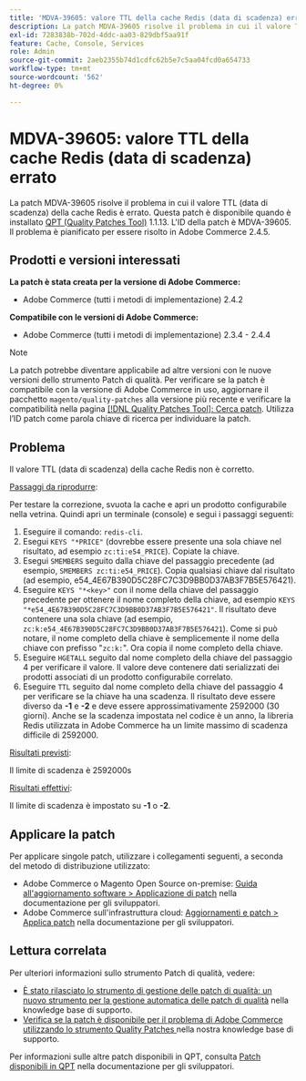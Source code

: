 ```yaml
---
title: 'MDVA-39605: valore TTL della cache Redis (data di scadenza) errato'
description: La patch MDVA-39605 risolve il problema in cui il valore TTL (data di scadenza) della cache Redis è errato. Questa patch è disponibile quando è installato [Quality Patches Tool (QPT)](/help/announcements/adobe-commerce-announcements/magento-quality-patches-released-new-tool-to-self-serve-quality-patches.md) 1.1.13. L'ID della patch è MDVA-39605. Il problema è pianificato per essere risolto in Adobe Commerce 2.4.5.
exl-id: 7283838b-702d-4ddc-aa03-829dbf5aa91f
feature: Cache, Console, Services
role: Admin
source-git-commit: 2aeb2355b74d1cdfc62b5e7c5aa04fcd0a654733
workflow-type: tm+mt
source-wordcount: '562'
ht-degree: 0%

---
```


# MDVA-39605: valore TTL della cache Redis (data di scadenza) errato

La patch MDVA-39605 risolve il problema in cui il valore TTL (data di scadenza) della cache Redis è errato. Questa patch è disponibile quando è installato [QPT (Quality Patches Tool)](/help/announcements/adobe-commerce-announcements/magento-quality-patches-released-new-tool-to-self-serve-quality-patches.md) 1.1.13. L&#39;ID della patch è MDVA-39605. Il problema è pianificato per essere risolto in Adobe Commerce 2.4.5.

## Prodotti e versioni interessati

**La patch è stata creata per la versione di Adobe Commerce:**

* Adobe Commerce (tutti i metodi di implementazione) 2.4.2

**Compatibile con le versioni di Adobe Commerce:**

* Adobe Commerce (tutti i metodi di implementazione) 2.3.4 - 2.4.4

>[!NOTE]
>
>La patch potrebbe diventare applicabile ad altre versioni con le nuove versioni dello strumento Patch di qualità. Per verificare se la patch è compatibile con la versione di Adobe Commerce in uso, aggiornare il pacchetto `magento/quality-patches` alla versione più recente e verificare la compatibilità nella pagina [[!DNL Quality Patches Tool]: Cerca patch](https://experienceleague.adobe.com/tools/commerce-quality-patches/index.html). Utilizza l’ID patch come parola chiave di ricerca per individuare la patch.

## Problema

Il valore TTL (data di scadenza) della cache Redis non è corretto.

<u>Passaggi da riprodurre</u>:

Per testare la correzione, svuota la cache e apri un prodotto configurabile nella vetrina. Quindi apri un terminale (console) e segui i passaggi seguenti:

1. Eseguire il comando: `redis-cli`.
1. Esegui `KEYS "*PRICE"` (dovrebbe essere presente una sola chiave nel risultato, ad esempio `zc:ti:e54_PRICE`). Copiate la chiave.
1. Esegui `SMEMBERS` seguito dalla chiave del passaggio precedente (ad esempio, `SMEMBERS zc:ti:e54_PRICE`). Copia qualsiasi chiave dal risultato (ad esempio, e54_4E67B390D5C28FC7C3D9BB0D37AB3F7B5E576421).
1. Eseguire `KEYS "*<key>"` con il nome della chiave del passaggio precedente per ottenere il nome completo della chiave, ad esempio `KEYS "*e54_4E67B390D5C28FC7C3D9BB0D37AB3F7B5E576421"`. Il risultato deve contenere una sola chiave (ad esempio, `zc:k:e54_4E67B390D5C28FC7C3D9BB0D37AB3F7B5E576421`). Come si può notare, il nome completo della chiave è semplicemente il nome della chiave con prefisso &quot;`zc:k:`&quot;. Ora copia il nome completo della chiave.
1. Eseguire `HGETALL` seguito dal nome completo della chiave del passaggio 4 per verificare il valore. Il valore deve contenere dati serializzati dei prodotti associati di un prodotto configurabile correlato.
1. Eseguire `TTL` seguito dal nome completo della chiave del passaggio 4 per verificare se la chiave ha una scadenza. Il risultato deve essere diverso da **-1** e **-2** e deve essere approssimativamente 2592000 (30 giorni). Anche se la scadenza impostata nel codice è un anno, la libreria Redis utilizzata in Adobe Commerce ha un limite massimo di scadenza difficile di 2592000.

<u>Risultati previsti</u>:

Il limite di scadenza è 2592000s

<u>Risultati effettivi</u>:

Il limite di scadenza è impostato su **-1** o **-2**.

## Applicare la patch

Per applicare singole patch, utilizzare i collegamenti seguenti, a seconda del metodo di distribuzione utilizzato:

* Adobe Commerce o Magento Open Source on-premise: [Guida all&#39;aggiornamento software > Applicazione di patch](https://experienceleague.adobe.com/en/docs/commerce-operations/tools/quality-patches-tool/usage) nella documentazione per gli sviluppatori.
* Adobe Commerce sull&#39;infrastruttura cloud: [Aggiornamenti e patch > Applica patch](https://experienceleague.adobe.com/en/docs/commerce-cloud-service/user-guide/develop/upgrade/apply-patches) nella documentazione per gli sviluppatori.

## Lettura correlata

Per ulteriori informazioni sullo strumento Patch di qualità, vedere:

* [È stato rilasciato lo strumento di gestione delle patch di qualità: un nuovo strumento per la gestione automatica delle patch di qualità](/help/announcements/adobe-commerce-announcements/magento-quality-patches-released-new-tool-to-self-serve-quality-patches.md) nella knowledge base di supporto.
* [Verifica se la patch è disponibile per il problema di Adobe Commerce utilizzando lo strumento Quality Patches ](/help/support-tools/patches-available-in-qpt-tool/check-patch-for-magento-issue-with-magento-quality-patches.md) nella nostra knowledge base di supporto.

Per informazioni sulle altre patch disponibili in QPT, consulta [Patch disponibili in QPT](https://experienceleague.adobe.com/tools/commerce-quality-patches/index.html) nella documentazione per gli sviluppatori.

